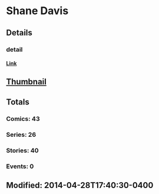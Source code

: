 # Shane  Davis 
## Details
### detail
#### [Link](http://marvel.com/comics/creators/663/shane_davis?utm_campaign=apiRef&utm_source=225578a89fc76f3d20fbffda5d17a88d)
## [Thumbnail](http://i.annihil.us/u/prod/marvel/i/mg/8/e0/4bc61df1e7231.jpg)
## Totals
### Comics: 43
### Series: 26
### Stories: 40
### Events: 0
## Modified: 2014-04-28T17:40:30-0400
